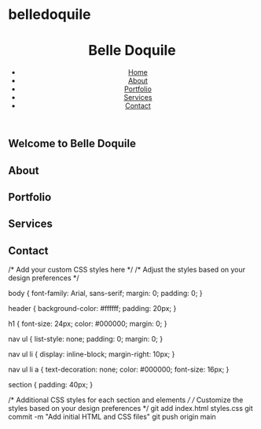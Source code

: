 # belledoquile
<!DOCTYPE html>
<html lang="en">
<head>
  <meta charset="UTF-8">
  <meta name="viewport" content="width=device-width, initial-scale=1.0">
  <title>Belle Doquile</title>
  <link rel="stylesheet" href="styles.css">
</head>
<body>
  <header>
    <h1>Belle Doquile</h1>
    <nav>
      <ul>
        <li><a href="#home">Home</a></li>
        <li><a href="#about">About</a></li>
        <li><a href="#portfolio">Portfolio</a></li>
        <li><a href="#services">Services</a></li>
        <li><a href="#contact">Contact</a></li>
      </ul>
    </nav>
  </header>

  <section id="home">
    <h2>Welcome to Belle Doquile</h2>
    <!-- Add your home section content here -->
  </section>

  <section id="about">
    <h2>About</h2>
    <!-- Add your about section content here -->
  </section>

  <section id="portfolio">
    <h2>Portfolio</h2>
    <!-- Add your portfolio section content here -->
  </section>

  <section id="services">
    <h2>Services</h2>
    <!-- Add your services section content here -->
  </section>

  <section id="contact">
    <h2>Contact</h2>
    <!-- Add your contact section content here -->
  </section>

  <script src="script.js"></script>
</body>
</html>
/* Add your custom CSS styles here */
/* Adjust the styles based on your design preferences */

body {
  font-family: Arial, sans-serif;
  margin: 0;
  padding: 0;
}

header {
  background-color: #ffffff;
  padding: 20px;
}

h1 {
  font-size: 24px;
  color: #000000;
  margin: 0;
}

nav ul {
  list-style: none;
  padding: 0;
  margin: 0;
}

nav ul li {
  display: inline-block;
  margin-right: 10px;
}

nav ul li a {
  text-decoration: none;
  color: #000000;
  font-size: 16px;
}

section {
  padding: 40px;
}

/* Additional CSS styles for each section and elements */
/* Customize the styles based on your design preferences */
git add index.html styles.css
git commit -m "Add initial HTML and CSS files"
git push origin main

